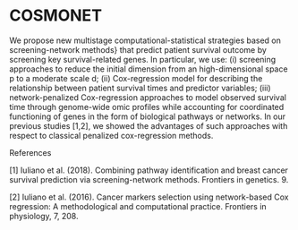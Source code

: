 # COSMONET
We propose new multistage computational-statistical strategies based on screening-network methods} that predict patient survival outcome by screening key survival-related genes. In particular, we use: (i) screening approaches to reduce the initial dimension from an high-dimensional space p to a moderate scale d; (ii) Cox-regression model for describing the relationship between patient survival times and predictor variables; (iii) network-penalized Cox-regression approaches to model observed survival time through  genome-wide omic profiles while accounting for coordinated functioning of genes in the form of biological pathways or networks.
In our previous studies [1,2], we showed the advantages of such approaches with respect to classical penalized cox-regression methods.

References

[1] Iuliano et al. (2018). Combining pathway identification and breast cancer survival prediction via screening-network methods. Frontiers in genetics. 9.

[2] Iuliano et al. (2016). Cancer markers selection using network-based Cox regression: A methodological and computational practice. Frontiers in physiology, 7, 208.
